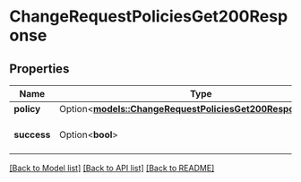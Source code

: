 # ChangeRequestPoliciesGet200Response

## Properties

Name | Type | Description | Notes
------------ | ------------- | ------------- | -------------
**policy** | Option<[**models::ChangeRequestPoliciesGet200ResponsePolicy**](change_request_policies_get_200_response_policy.md)> |  | [optional]
**success** | Option<**bool**> |  | [optional][default to true]

[[Back to Model list]](../README.md#documentation-for-models) [[Back to API list]](../README.md#documentation-for-api-endpoints) [[Back to README]](../README.md)


